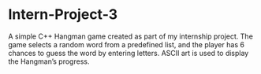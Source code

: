# Intern-Project-3
A simple C++ Hangman game created as part of my internship project. The game selects a random word from a predefined list, and the player has 6 chances to guess the word by entering letters. ASCII art is used to display the Hangman’s progress.
